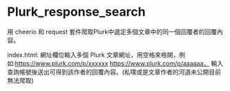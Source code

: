# Plurk_response_search

用 cheerio 和 request 套件爬取Plurk中選定多個文章中的同一個回覆者的回覆內容。

index.html:
網址欄位輸入多個 Plurk 文章網址，用空格來格開，例如:https://www.plurk.com/p/xxxxxx https://www.plurk.com/p/aaaaaa，
輸入查詢帳號後送出可得到該作者的回覆內容。(私噗或是文章作者的河道未公開目前無法爬取)
